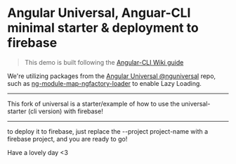# Angular Universal, Anguar-CLI minimal starter & deployment to firebase

> This demo is built following the [Angular-CLI Wiki guide](https://github.com/angular/angular-cli/wiki/stories-universal-rendering)

We're utilizing packages from the [Angular Universal @nguniversal](https://github.com/angular/universal) repo, such as [ng-module-map-ngfactory-loader](https://github.com/angular/universal/tree/master/modules/module-map-ngfactory-loader) to enable Lazy Loading.

---
This fork of universal is a starter/example of how to use the universal-starter (cli version) with firebase!

---
to deploy it to firebase, just replace the --project project-name with a firebase project, and you are ready to go!

Have a lovely day <3
